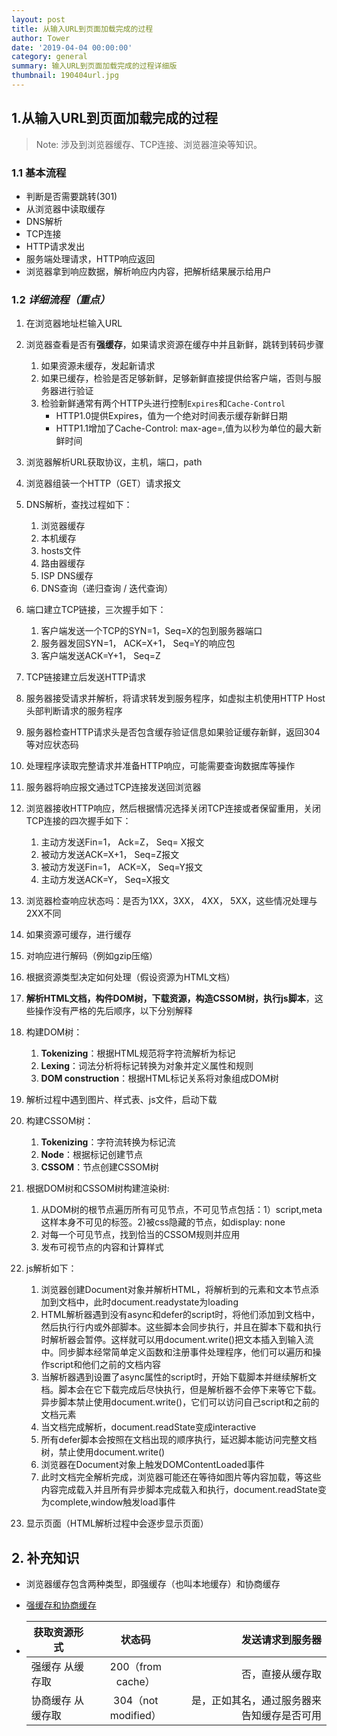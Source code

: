 ```yaml
---
layout: post
title: 从输入URL到页面加载完成的过程
author: Tower
date: '2019-04-04 00:00:00'
category: general
summary: 输入URL到页面加载完成的过程详细版
thumbnail: 190404url.jpg
---
```


## 1.从输入URL到页面加载完成的过程

> Note:
  涉及到浏览器缓存、TCP连接、浏览器渲染等知识。

### 1.1 基本流程

* 判断是否需要跳转(301)
* 从浏览器中读取缓存
* DNS解析
* TCP连接
* HTTP请求发出
* 服务端处理请求，HTTP响应返回
* 浏览器拿到响应数据，解析响应内内容，把解析结果展示给用户

### 1.2 ***详细流程（重点）***

1. 在浏览器地址栏输入URL

2. 浏览器查看是否有**强缓存**，如果请求资源在缓存中并且新鲜，跳转到转码步骤
    1. 如果资源未缓存，发起新请求
    2. 如果已缓存，检验是否足够新鲜，足够新鲜直接提供给客户端，否则与服务器进行验证
    3. 检验新鲜通常有两个HTTP头进行控制`Expires`和`Cache-Control`
        * HTTP1.0提供Expires，值为一个绝对时间表示缓存新鲜日期
        * HTTP1.1增加了Cache-Control: max-age=,值为以秒为单位的最大新鲜时间

3. 浏览器解析URL获取协议，主机，端口，path

4. 浏览器组装一个HTTP（GET）请求报文

5. DNS解析，查找过程如下：
    1. 浏览器缓存
    2. 本机缓存
    3. hosts文件
    4. 路由器缓存
    5. ISP DNS缓存
    6. DNS查询（递归查询 / 迭代查询）

6. 端口建立TCP链接，三次握手如下：
    1. 客户端发送一个TCP的SYN=1，Seq=X的包到服务器端口
    2. 服务器发回SYN=1， ACK=X+1， Seq=Y的响应包
    3. 客户端发送ACK=Y+1， Seq=Z

7. TCP链接建立后发送HTTP请求

8. 服务器接受请求并解析，将请求转发到服务程序，如虚拟主机使用HTTP Host头部判断请求的服务程序

9. 服务器检查HTTP请求头是否包含缓存验证信息如果验证缓存新鲜，返回304等对应状态码

10. 处理程序读取完整请求并准备HTTP响应，可能需要查询数据库等操作

11. 服务器将响应报文通过TCP连接发送回浏览器

12. 浏览器接收HTTP响应，然后根据情况选择关闭TCP连接或者保留重用，关闭TCP连接的四次握手如下：
    1. 主动方发送Fin=1， Ack=Z， Seq= X报文
    2. 被动方发送ACK=X+1， Seq=Z报文
    3. 被动方发送Fin=1， ACK=X， Seq=Y报文
    4. 主动方发送ACK=Y， Seq=X报文

13. 浏览器检查响应状态吗：是否为1XX，3XX， 4XX， 5XX，这些情况处理与2XX不同

14. 如果资源可缓存，进行缓存

15. 对响应进行解码（例如gzip压缩）

16. 根据资源类型决定如何处理（假设资源为HTML文档）

17. **解析HTML文档，构件DOM树，下载资源，构造CSSOM树，执行js脚本**，这些操作没有严格的先后顺序，以下分别解释

18. 构建DOM树：
    1. **Tokenizing**：根据HTML规范将字符流解析为标记
    2. **Lexing**：词法分析将标记转换为对象并定义属性和规则
    3. **DOM construction**：根据HTML标记关系将对象组成DOM树

19. 解析过程中遇到图片、样式表、js文件，启动下载

20. 构建CSSOM树：
    1. **Tokenizing**：字符流转换为标记流
    2. **Node**：根据标记创建节点
    3. **CSSOM**：节点创建CSSOM树

21. 根据DOM树和CSSOM树构建渲染树:
    1. 从DOM树的根节点遍历所有可见节点，不可见节点包括：1）script,meta这样本身不可见的标签。2)被css隐藏的节点，如display: none
    2. 对每一个可见节点，找到恰当的CSSOM规则并应用
    3. 发布可视节点的内容和计算样式

22. js解析如下：
    1. 浏览器创建Document对象并解析HTML，将解析到的元素和文本节点添加到文档中，此时document.readystate为loading
    2. HTML解析器遇到没有async和defer的script时，将他们添加到文档中，然后执行行内或外部脚本。这些脚本会同步执行，并且在脚本下载和执行时解析器会暂停。这样就可以用document.write()把文本插入到输入流中。同步脚本经常简单定义函数和注册事件处理程序，他们可以遍历和操作script和他们之前的文档内容
    3. 当解析器遇到设置了async属性的script时，开始下载脚本并继续解析文档。脚本会在它下载完成后尽快执行，但是解析器不会停下来等它下载。异步脚本禁止使用document.write()，它们可以访问自己script和之前的文档元素
    4. 当文档完成解析，document.readState变成interactive
    5. 所有defer脚本会按照在文档出现的顺序执行，延迟脚本能访问完整文档树，禁止使用document.write()
    6. 浏览器在Document对象上触发DOMContentLoaded事件
    7. 此时文档完全解析完成，浏览器可能还在等待如图片等内容加载，等这些内容完成载入并且所有异步脚本完成载入和执行，document.readState变为complete,window触发load事件

23. 显示页面（HTML解析过程中会逐步显示页面）



## 2. 补充知识

* 浏览器缓存包含两种类型，即强缓存（也叫本地缓存）和协商缓存

* [强缓存和协商缓存](https://www.cnblogs.com/wonyun/p/5524617.html)

* 获取资源形式 | 状态码 | 发送请求到服务器
  ---|:--:|---:
  强缓存 从缓存取|200（from cache）|否，直接从缓存取
  协商缓存 从缓存取|304（not modified）|是，正如其名，通过服务器来告知缓存是否可用


